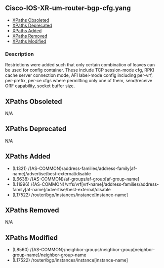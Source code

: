 ## Cisco-IOS-XR-um-router-bgp-cfg.yang

- [XPaths Obsoleted](#xpaths-obsoleted)
- [XPaths Deprecated](#xpaths-deprecated)
- [XPaths Added](#xpaths-added)
- [XPaths Removed](#xpaths-removed)
- [XPaths Modified](#xpaths-modified)

### Description

Restrictions were added such that only certain combination of leaves can be used for config container. These include TCP session-mode cfg, RPKI cache server connection mode, AFI label-mode config including per-vrf, per-prefix, per-ce cfgs where permitting only one of them, send/receive ORF capability, socket buffer size.

## XPaths Obsoleted

N/A

## XPaths Deprecated

N/A

## XPaths Added

- (L1321)	/{AS-COMMON}/address-families/address-family[af-name]/advertise/best-external/disable
- (L6638)	/{AS-COMMON}/af-groups/af-group[af-group-name]
- (L11996)	/{AS-COMMON}/vrfs/vrf[vrf-name]/address-families/address-family[af-name]/advertise/best-external/disable
- (L17522)	/router/bgp/instances/instance[instance-name]

## XPaths Removed

N/A

## XPaths Modified

- (L8560)	/{AS-COMMON}/neighbor-groups/neighbor-group[neighbor-group-name]/neighbor-group-name
- (L17522)	/router/bgp/instances/instance[instance-name]

